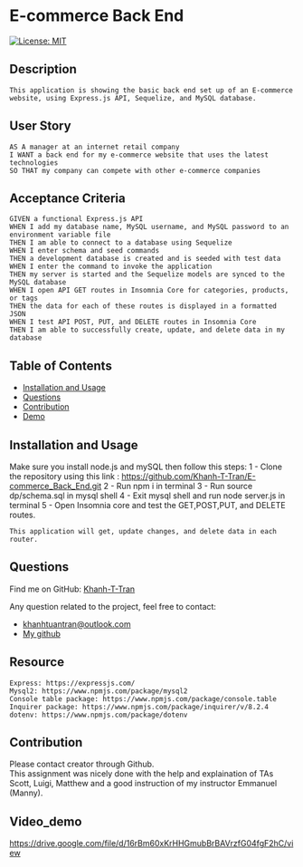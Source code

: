 
# E-commerce Back End 
  [![License: MIT](https://img.shields.io/badge/License-MIT-yellow.svg)](https://opensource.org/licenses/MIT)
  
## Description
    This application is showing the basic back end set up of an E-commerce website, using Express.js API, Sequelize, and MySQL database.

## User Story
    AS A manager at an internet retail company
    I WANT a back end for my e-commerce website that uses the latest technologies
    SO THAT my company can compete with other e-commerce companies

## Acceptance Criteria
    GIVEN a functional Express.js API
    WHEN I add my database name, MySQL username, and MySQL password to an environment variable file
    THEN I am able to connect to a database using Sequelize
    WHEN I enter schema and seed commands
    THEN a development database is created and is seeded with test data
    WHEN I enter the command to invoke the application
    THEN my server is started and the Sequelize models are synced to the MySQL database
    WHEN I open API GET routes in Insomnia Core for categories, products, or tags
    THEN the data for each of these routes is displayed in a formatted JSON
    WHEN I test API POST, PUT, and DELETE routes in Insomnia Core
    THEN I am able to successfully create, update, and delete data in my database

## Table of Contents
  * [Installation and Usage](#installation-and-usage)
  * [Questions](#questions)
  * [Contribution](#contribution)
  * [Demo](#videodemo)
 
## Installation and Usage
Make sure you install node.js and mySQL then follow this steps:
    1 - Clone the repository using this link : https://github.com/Khanh-T-Tran/E-commerce_Back_End.git
    2 - Run npm i in terminal
    3 - Run source dp/schema.sql in mysql shell
    4 - Exit mysql shell and run node server.js in terminal
    5 - Open Insomnia core and test the GET,POST,PUT, and DELETE routes.

    This application will get, update changes, and delete data in each router.

## Questions   
Find me on GitHub: [Khanh-T-Tran](https://github.com/Khanh-T-Tran)<br />

Any question related to the project, feel free to contact:<br />
  - [khanhtuantran@outlook.com](mailto:khanhtuantran@gmail.com)
  - [My github](https://github.com/Khanh-T-Tran)

## Resource
    Express: https://expressjs.com/
    Mysql2: https://www.npmjs.com/package/mysql2
    Console table package: https://www.npmjs.com/package/console.table
    Inquirer package: https://www.npmjs.com/package/inquirer/v/8.2.4
    dotenv: https://www.npmjs.com/package/dotenv
    

## Contribution
  Please contact creator through Github.<br>
  This assignment was nicely done with the help and explaination of TAs Scott, Luigi, Matthew and a good instruction of my instructor Emmanuel (Manny).
  
## Video_demo
https://drive.google.com/file/d/16rBm60xKrHHGmubBrBAVrzfG04fgF2hC/view



